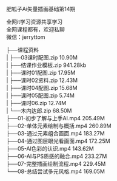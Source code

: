 肥呱子Ai矢量插画基础第14期

全网it学习资源共享学习<br>全网课程都有，欢迎私聊<br>微信：jerryttom<br>

├──课程资料<br> | ├──03课时配图.zip 10.90M<br> | ├──结课作业模板.zip 941.28kb<br> | ├──课时01配图.zip 17.95M<br> | ├──课时02资料.zip 12.43M<br> | ├──课时04配图.zip 15.68M<br> | ├──课时05配图.zip 5.74M<br> | ├──课时06.zip 12.74M<br> | └──木内达郎.zip 68.50M<br> ├──01-初步了解与上手AI.mp4 205.49M<br> ├──02-单体元素绘制与概括.mp4 260.89M<br> ├──03-通过元素组合画面.mp4 183.27M<br> ├──04-通过图层眼光看画面.mp4 172.25M<br> ├──05-AI色彩的认识.mp4 143.62M<br> ├──06-AI与PS质感的融合.mp4 233.27M<br> ├──07-完整插画绘制流程.mp4 229.45M<br> └──08-总结尝试多元风格.mp4 169.05M